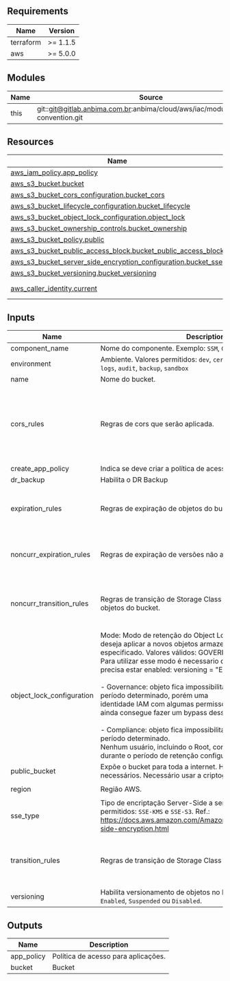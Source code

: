 <!-- BEGIN_TF_DOCS -->
## Requirements

| Name | Version |
|------|---------|
| terraform | >= 1.1.5 |
| aws | >= 5.0.0 |

## Modules

| Name | Source | Version |
|------|--------|---------|
| this | git::git@gitlab.anbima.com.br:anbima/cloud/aws/iac/modules/naming-convention.git | main |

## Resources

| Name | Type |
|------|------|
| [aws_iam_policy.app_policy](https://registry.terraform.io/providers/hashicorp/aws/latest/docs/resources/iam_policy) | resource |
| [aws_s3_bucket.bucket](https://registry.terraform.io/providers/hashicorp/aws/latest/docs/resources/s3_bucket) | resource |
| [aws_s3_bucket_cors_configuration.bucket_cors](https://registry.terraform.io/providers/hashicorp/aws/latest/docs/resources/s3_bucket_cors_configuration) | resource |
| [aws_s3_bucket_lifecycle_configuration.bucket_lifecycle](https://registry.terraform.io/providers/hashicorp/aws/latest/docs/resources/s3_bucket_lifecycle_configuration) | resource |
| [aws_s3_bucket_object_lock_configuration.object_lock](https://registry.terraform.io/providers/hashicorp/aws/latest/docs/resources/s3_bucket_object_lock_configuration) | resource |
| [aws_s3_bucket_ownership_controls.bucket_ownership](https://registry.terraform.io/providers/hashicorp/aws/latest/docs/resources/s3_bucket_ownership_controls) | resource |
| [aws_s3_bucket_policy.public](https://registry.terraform.io/providers/hashicorp/aws/latest/docs/resources/s3_bucket_policy) | resource |
| [aws_s3_bucket_public_access_block.bucket_public_access_block](https://registry.terraform.io/providers/hashicorp/aws/latest/docs/resources/s3_bucket_public_access_block) | resource |
| [aws_s3_bucket_server_side_encryption_configuration.bucket_sse](https://registry.terraform.io/providers/hashicorp/aws/latest/docs/resources/s3_bucket_server_side_encryption_configuration) | resource |
| [aws_s3_bucket_versioning.bucket_versioning](https://registry.terraform.io/providers/hashicorp/aws/latest/docs/resources/s3_bucket_versioning) | resource |
| [aws_caller_identity.current](https://registry.terraform.io/providers/hashicorp/aws/latest/docs/data-sources/caller_identity) | data source |

## Inputs

| Name | Description | Type | Default | Required |
|------|-------------|------|---------|:--------:|
| component\_name | Nome do componente. Exemplo: `SSM`, `GAO`, `FUNDOS`, `CORP`, `SHARED` | `string` | n/a | yes |
| environment | Ambiente. Valores permitidos: `dev`, `cer`, `hml` , `prd`, `shared`, `network`, `logs`, `audit`, `backup`, `sandbox` | `string` | n/a | yes |
| name | Nome do bucket. | `string` | n/a | yes |
| cors\_rules | Regras de cors que serão aplicada. | <pre>list(object({<br>    allowed_headers = list(string)<br>    allowed_methods = list(string)<br>    allowed_origins = list(string)<br>    expose_headers  = list(string)<br>    max_age_seconds = number<br>  }))</pre> | `[]` | no |
| create\_app\_policy | Indica se deve criar a política de acesso para aplicações. | `bool` | `false` | no |
| dr\_backup | Habilita o DR Backup | `bool` | `false` | no |
| expiration\_rules | Regras de expiração de objetos do bucket. | <pre>list(object({<br>    prefix : string,<br>    days : number<br>  }))</pre> | `[]` | no |
| noncurr\_expiration\_rules | Regras de expiração de versões não atuais de objetos do bucket. | <pre>list(object({<br>    prefix : string,<br>    days : number<br>  }))</pre> | `[]` | no |
| noncurr\_transition\_rules | Regras de transição de Storage Class de versões não atuais de objetos do bucket. | <pre>list(object({<br>    prefix : string,<br>    days : number,<br>    storage_class : string<br>  }))</pre> | `[]` | no |
| object\_lock\_configuration | Mode: Modo de retenção do Object Lock padrão que você deseja aplicar a novos objetos armazenados no bucket especificado. Valores válidos: GOVERNANCE , COMPLIANCE<br>  Para utilizar esse modo é necessario que o versioning do bucket precisa estar enabled: versioning = "Enabled"<br><br>  - Governance: objeto fica impossibilitado de ser deletado após o período determinado, porém uma<br>  identidade IAM com algumas permissões específicas de S3 ainda consegue fazer um bypass dessa configuração.<br><br>  - Compliance: objeto fica impossibilitado de ser deletado após o período determinado. <br>  Nenhum usuário, incluindo o Root, consegue deletar os arquivos durante o período de retenção configurado. | <pre>object({<br>    days = number<br>    mode = string<br>  })</pre> | `null` | no |
| public\_bucket | Expõe o bucket para toda a internet. Habilitar APENAS em casos necessários. Necessário usar a criptografia SSE-S3. | `bool` | `false` | no |
| region | Região AWS. | `string` | `"us-east-1"` | no |
| sse\_type | Tipo de encriptação Server-Side a ser utilizada. Valores permitidos: `SSE-KMS` e `SSE-S3`. Ref.: https://docs.aws.amazon.com/AmazonS3/latest/userguide/serv-side-encryption.html | `string` | `"SSE-KMS"` | no |
| transition\_rules | Regras de transição de Storage Class de objetos do bucket. | <pre>list(object({<br>    prefix : string,<br>    days : number,<br>    storage_class : string<br>  }))</pre> | `[]` | no |
| versioning | Habilita versionamento de objetos no bucket, valores válidos: `Enabled`, `Suspended` ou `Disabled`. | `string` | `"Disabled"` | no |

## Outputs

| Name | Description |
|------|-------------|
| app\_policy | Política de acesso para aplicações. |
| bucket | Bucket |
<!-- END_TF_DOCS -->
